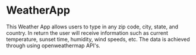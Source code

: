 # WeatherApp
This Weather App allows users to type in any zip code, city, state, and country. In return the user will receive information such as current temperature, sunset time, humidity, wind speeds, etc.
The data is achieved through using openweathermap API's. 
